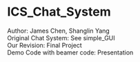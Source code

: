 # ICS_Chat_System
Author: James Chen, Shanglin Yang  
Original Chat System: See simple_GUI  
Our Revision: Final Project  
Demo Code with beamer code: Presentation  
